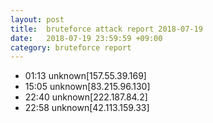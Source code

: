 ```yaml
---
layout: post
title:  bruteforce attack report 2018-07-19
date:   2018-07-19 23:59:59 +09:00
category: bruteforce report
---
```


* 01:13 unknown[157.55.39.169]
* 15:05 unknown[83.215.96.130]
* 22:40 unknown[222.187.84.2]
* 22:58 unknown[42.113.159.33]
